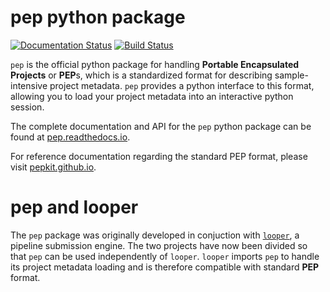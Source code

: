 # pep python package

[![Documentation Status](http://readthedocs.org/projects/pep/badge/?version=latest)](http://pep.readthedocs.io/en/latest/?badge=latest) [![Build Status](https://travis-ci.org/pepkit/pep.svg?branch=master)](https://travis-ci.org/pepkit/pep)

`pep` is the official python package for handling **Portable Encapsulated Projects** or **PEP**s, which is a standardized format for describing sample-intensive project metadata. `pep` provides a python interface to this format, allowing you to load your project metadata into an interactive python session.

The complete documentation and API for the `pep` python package can be found at [pep.readthedocs.io](http://pep.readthedocs.io/).

For reference documentation regarding the standard PEP format, please visit [pepkit.github.io](https://pepkit.github.io/).

# pep and looper

The `pep` package was originally developed in conjuction with [`looper`](http://github.com/pepkit/looper), a pipeline submission engine. The two projects have now been divided so that `pep` can be used independently of `looper`. `looper` imports `pep` to handle its project metadata loading and is therefore compatible with standard **PEP** format.

